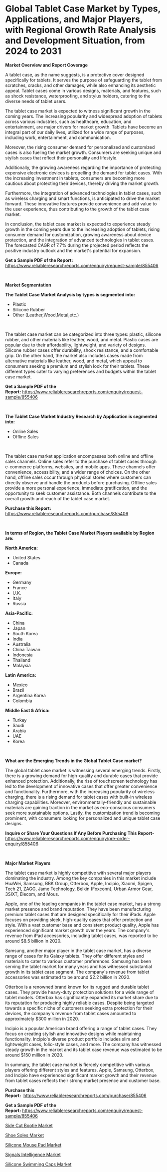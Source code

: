<p><h1>Global Tablet Case Market by Types, Applications, and Major Players, with Regional Growth Rate Analysis and Development Situation, from 2024 to 2031</h1></p><p><strong>Market Overview and Report Coverage</strong></p>
<p><p>A tablet case, as the name suggests, is a protective cover designed specifically for tablets. It serves the purpose of safeguarding the tablet from scratches, cracks, and other damages, while also enhancing its aesthetic appeal. Tablet cases come in various designs, materials, and features, such as shock resistance, waterproofing, and stylus holders, catering to the diverse needs of tablet users.</p><p>The tablet case market is expected to witness significant growth in the coming years. The increasing popularity and widespread adoption of tablets across various industries, such as healthcare, education, and entertainment, are major drivers for market growth. Tablets have become an integral part of our daily lives, utilized for a wide range of purposes, including work, entertainment, and communication.</p><p>Moreover, the rising consumer demand for personalized and customized cases is also fueling the market growth. Consumers are seeking unique and stylish cases that reflect their personality and lifestyle.</p><p>Additionally, the growing awareness regarding the importance of protecting expensive electronic devices is propelling the demand for tablet cases. With the increasing investment in tablets, consumers are becoming more cautious about protecting their devices, thereby driving the market growth.</p><p>Furthermore, the integration of advanced technologies in tablet cases, such as wireless charging and smart functions, is anticipated to drive the market forward. These innovative features provide convenience and add value to the user experience, thus contributing to the growth of the tablet case market.</p><p>In conclusion, the tablet case market is expected to experience steady growth in the coming years due to the increasing adoption of tablets, rising consumer demand for customization, growing awareness about device protection, and the integration of advanced technologies in tablet cases. The forecasted CAGR of 7.7% during the projected period reflects the positive industry outlook and the market's potential for expansion.</p></p>
<p><strong>Get a Sample PDF of the Report:</strong> <a href="https://www.reliableresearchreports.com/enquiry/request-sample/855406">https://www.reliableresearchreports.com/enquiry/request-sample/855406</a></p>
<p>&nbsp;</p>
<p><strong>Market Segmentation</strong></p>
<p><strong>The Tablet Case Market Analysis by types is segmented into:</strong></p>
<p><ul><li>Plastic</li><li>Silicone Rubber</li><li>Other (Leather,Wood,Metal,etc.)</li></ul></p>
<p>&nbsp;</p>
<p><p>The tablet case market can be categorized into three types: plastic, silicone rubber, and other materials like leather, wood, and metal. Plastic cases are popular due to their affordability, lightweight, and variety of designs. Silicone rubber cases offer durability, shock resistance, and a comfortable grip. On the other hand, the market also includes cases made from alternative materials like leather, wood, and metal, which appeal to consumers seeking a premium and stylish look for their tablets. These different types cater to varying preferences and budgets within the tablet case market.</p></p>
<p><strong>Get a Sample PDF of the Report:</strong>&nbsp;<a href="https://www.reliableresearchreports.com/enquiry/request-sample/855406">https://www.reliableresearchreports.com/enquiry/request-sample/855406</a></p>
<p>&nbsp;</p>
<p><strong>The Tablet Case Market Industry Research by Application is segmented into:</strong></p>
<p><ul><li>Online Sales</li><li>Offline Sales</li></ul></p>
<p>&nbsp;</p>
<p><p>The tablet case market application encompasses both online and offline sales channels. Online sales refer to the purchase of tablet cases through e-commerce platforms, websites, and mobile apps. These channels offer convenience, accessibility, and a wider range of choices. On the other hand, offline sales occur through physical stores where customers can directly observe and handle the products before purchasing. Offline sales provide a more personal experience, immediate gratification, and the opportunity to seek customer assistance. Both channels contribute to the overall growth and reach of the tablet case market.</p></p>
<p><strong>Purchase this Report:</strong>&nbsp; <a href="https://www.reliableresearchreports.com/purchase/855406">https://www.reliableresearchreports.com/purchase/855406</a></p>
<p>&nbsp;</p>
<p><strong>In terms of Region, the Tablet Case Market Players available by Region are:</strong></p>
<p>
    <p> <strong> North America: </strong>
        <ul>
            <li>United States</li>
            <li>Canada</li>
        </ul>
        </p> 
    <p> <strong> Europe: </strong>
        <ul>
            <li>Germany</li>
            <li>France</li>
            <li>U.K.</li>
            <li>Italy</li>
            <li>Russia</li>
        </ul>
        </p> 
    <p> <strong> Asia-Pacific: </strong>
        <ul>
            <li>China</li>
            <li>Japan</li>
            <li>South Korea</li>
            <li>India</li>
            <li>Australia</li>
            <li>China Taiwan</li>
            <li>Indonesia</li>
            <li>Thailand</li>
            <li>Malaysia</li>
        </ul>
        </p> 
    <p> <strong> Latin America: </strong>
        <ul>
            <li>Mexico</li>
            <li>Brazil</li>
            <li>Argentina Korea</li>
            <li>Colombia</li>
        </ul>
        </p> 
    <p> <strong> Middle East & Africa: </strong>
        <ul>
            <li>Turkey</li>
            <li>Saudi</li>
            <li>Arabia</li>
            <li>UAE</li>
            <li>Korea</li>
        </ul>
    </p>
    </p>
<p>&nbsp;</p>
<p><strong>What are the Emerging Trends in the Global Tablet Case market?</strong></p>
<p><p>The global tablet case market is witnessing several emerging trends. Firstly, there is a growing demand for high-quality and durable cases that provide enhanced protection. Additionally, the rise of touchscreen technology has led to the development of innovative cases that offer greater convenience and functionality. Furthermore, with the increasing popularity of wireless charging, there is a rising demand for tablet cases with built-in wireless charging capabilities. Moreover, environmentally-friendly and sustainable materials are gaining traction in the market as eco-conscious consumers seek more sustainable options. Lastly, the customization trend is becoming prominent, with consumers looking for personalized and unique tablet case designs.</p></p>
<p><strong>Inquire or Share Your Questions If Any Before Purchasing This Report</strong>- <a href="https://www.reliableresearchreports.com/enquiry/pre-order-enquiry/855406">https://www.reliableresearchreports.com/enquiry/pre-order-enquiry/855406</a></p>
<p>&nbsp;</p>
<p><strong>Major Market Players</strong></p>
<p><p>The tablet case market is highly competitive with several major players dominating the industry. Among the key companies in this market include HuaWei, Samsung, BBK Group, Otterbox, Apple, Incipio, Xiaomi, Spigen, Tech 21, ZAGG, Jame Technology, Belkin (Foxconn), Urban Armor Gear, 3SIXT, Elecom, and Mous.</p><p>Apple, one of the leading companies in the tablet case market, has a strong market presence and brand reputation. They have been manufacturing premium tablet cases that are designed specifically for their iPads. Apple focuses on providing sleek, high-quality cases that offer protection and style. With a vast customer base and consistent product quality, Apple has experienced significant market growth over the years. The company's revenue from iPad accessories, including tablet cases, was reported to be around $8.5 billion in 2020.</p><p>Samsung, another major player in the tablet case market, has a diverse range of cases for its Galaxy tablets. They offer different styles and materials to cater to various customer preferences. Samsung has been serving the tablet market for many years and has witnessed substantial growth in its tablet case segment. The company's revenue from tablet accessories was estimated to be around $2.2 billion in 2020.</p><p>Otterbox is a renowned brand known for its rugged and durable tablet cases. They provide heavy-duty protection solutions for a wide range of tablet models. Otterbox has significantly expanded its market share due to its reputation for producing highly reliable cases. Despite being targeted towards a specific niche of customers seeking extra protection for their devices, the company's revenue from tablet cases amounted to approximately $300 million in 2020.</p><p>Incipio is a popular American brand offering a range of tablet cases. They focus on creating stylish and innovative designs while maintaining functionality. Incipio's diverse product portfolio includes slim and lightweight cases, folio-style cases, and more. The company has witnessed steady growth in the market and its tablet case revenue was estimated to be around $150 million in 2020.</p><p>In summary, the tablet case market is fiercely competitive with various players offering different styles and features. Apple, Samsung, Otterbox, and Incipio have experienced significant market growth and their revenue from tablet cases reflects their strong market presence and customer base.</p></p>
<p><strong>Purchase this Report:</strong>&nbsp;&nbsp;<a href="https://www.reliableresearchreports.com/purchase/855406">https://www.reliableresearchreports.com/purchase/855406</a></p>
<p></p>
<p><strong>Get a Sample PDF of the Report:</strong>&nbsp;<a href="https://www.reliableresearchreports.com/enquiry/request-sample/855406">https://www.reliableresearchreports.com/enquiry/request-sample/855406</a></p>
<p><p><a href="https://github.com/jonneygiverf/Market-Research-Report-List-2/blob/main/side-cut-bootie-market.md">Side Cut Bootie Market</a></p><p><a href="https://github.com/dziulagalemab/Market-Research-Report-List-2/blob/main/shoe-soles-market.md">Shoe Soles Market</a></p><p><a href="https://github.com/amae102299/Market-Research-Report-List-2/blob/main/silicone-mouse-pad-market.md">Silicone Mouse Pad Market</a></p><p><a href="https://github.com/prosalinda88/Market-Research-Report-List-2/blob/main/signals-intelligence-market.md">Signals Intelligence Market</a></p><p><a href="https://github.com/sndrkn/Market-Research-Report-List-2/blob/main/silicone-swimming-caps-market.md">Silicone Swimming Caps Market</a></p></p>